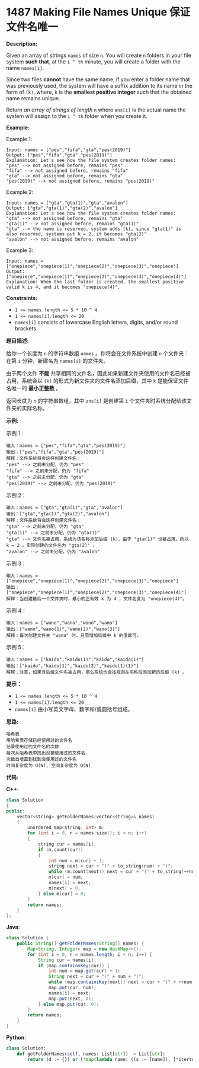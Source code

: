 # 1487 Making File Names Unique 保证文件名唯一

__Description:__

Given an array of strings `names` of size `n`. You will create `n` folders in your file system __such that__, at the `i ^ th` minute, you will create a folder with the name `names[i]`.

Since two files __cannot__ have the same name, if you enter a folder name that was previously used, the system will have a suffix addition to its name in the form of `(k)`, where, `k` is the __smallest positive integer__ such that the obtained name remains unique.

Return _an array of strings of length_ `n` where `ans[i]` is the actual name the system will assign to the `i ^ th` folder when you create it.

__Example:__

Example 1:

```text
Input: names = ["pes","fifa","gta","pes(2019)"]
Output: ["pes","fifa","gta","pes(2019)"]
Explanation: Let's see how the file system creates folder names:
"pes" --> not assigned before, remains "pes"
"fifa" --> not assigned before, remains "fifa"
"gta" --> not assigned before, remains "gta"
"pes(2019)" --> not assigned before, remains "pes(2019)"
```

Example 2:

```text
Input: names = ["gta","gta(1)","gta","avalon"]
Output: ["gta","gta(1)","gta(2)","avalon"]
Explanation: Let's see how the file system creates folder names:
"gta" --> not assigned before, remains "gta"
"gta(1)" --> not assigned before, remains "gta(1)"
"gta" --> the name is reserved, system adds (k), since "gta(1)" is also reserved, systems put k = 2. it becomes "gta(2)"
"avalon" --> not assigned before, remains "avalon"
```

Example 3:

```text
Input: names = ["onepiece","onepiece(1)","onepiece(2)","onepiece(3)","onepiece"]
Output: ["onepiece","onepiece(1)","onepiece(2)","onepiece(3)","onepiece(4)"]
Explanation: When the last folder is created, the smallest positive valid k is 4, and it becomes "onepiece(4)".
```

__Constraints:__

- `1 <= names.length <= 5 * 10 ^ 4`
- `1 <= names[i].length <= 20`
- `names[i]` consists of lowercase English letters, digits, and/or round brackets.

__题目描述:__

给你一个长度为 `n` 的字符串数组 `names` 。你将会在文件系统中创建 `n` 个文件夹：在第 `i` 分钟，新建名为 `names[i]` 的文件夹。

由于两个文件 __不能__ 共享相同的文件名，因此如果新建文件夹使用的文件名已经被占用，系统会以 `(k)` 的形式为新文件夹的文件名添加后缀，其中 `k` 是能保证文件名唯一的 __最小正整数__ 。

返回长度为 _`n`_ 的字符串数组，其中 `ans[i]` 是创建第 `i` 个文件夹时系统分配给该文件夹的实际名称。

__示例:__

示例 1：

```text
输入：names = ["pes","fifa","gta","pes(2019)"]
输出：["pes","fifa","gta","pes(2019)"]
解释：文件系统将会这样创建文件名：
"pes" --> 之前未分配，仍为 "pes"
"fifa" --> 之前未分配，仍为 "fifa"
"gta" --> 之前未分配，仍为 "gta"
"pes(2019)" --> 之前未分配，仍为 "pes(2019)"
```

示例 2：

```text
输入：names = ["gta","gta(1)","gta","avalon"]
输出：["gta","gta(1)","gta(2)","avalon"]
解释：文件系统将会这样创建文件名：
"gta" --> 之前未分配，仍为 "gta"
"gta(1)" --> 之前未分配，仍为 "gta(1)"
"gta" --> 文件名被占用，系统为该名称添加后缀 (k)，由于 "gta(1)" 也被占用，所以 k = 2 。实际创建的文件名为 "gta(2)" 。
"avalon" --> 之前未分配，仍为 "avalon"
```

示例 3：

```text
输入：names = ["onepiece","onepiece(1)","onepiece(2)","onepiece(3)","onepiece"]
输出：["onepiece","onepiece(1)","onepiece(2)","onepiece(3)","onepiece(4)"]
解释：当创建最后一个文件夹时，最小的正有效 k 为 4 ，文件名变为 "onepiece(4)"。
```

示例 4：

```text
输入：names = ["wano","wano","wano","wano"]
输出：["wano","wano(1)","wano(2)","wano(3)"]
解释：每次创建文件夹 "wano" 时，只需增加后缀中 k 的值即可。
```

示例 5：

```text
输入：names = ["kaido","kaido(1)","kaido","kaido(1)"]
输出：["kaido","kaido(1)","kaido(2)","kaido(1)(1)"]
解释：注意，如果含后缀文件名被占用，那么系统也会按规则在名称后添加新的后缀 (k) 。
```

__提示：__

- `1 <= names.length <= 5 * 10 ^ 4`
- `1 <= names[i].length <= 20`
- `names[i]` 由小写英文字母、数字和/或圆括号组成。

__思路:__

```text
哈希表
用哈希表存储已经使用过的文件名
记录使用过的文件名的次数
每次从哈希表中找出没被使用过的文件名
次数自增直到找到没使用过的文件名
时间复杂度为 O(N), 空间复杂度为 O(N)
```

__代码:__

__C++__:

```C++
class Solution 
{
public:
    vector<string> getFolderNames(vector<string>& names) 
    {
        unordered_map<string, int> m;
        for (int i = 0, n = names.size(); i < n; i++) 
        {
            string cur = names[i];
            if (m.count(cur)) 
            {
                int num = m[cur] + 1;
                string next = cur + "(" + to_string(num) + ")";
                while (m.count(next)) next = cur + "(" + to_string(++num) + ")";
                m[cur] = num;
                names[i] = next;
                m[next] = 0;
            } else m[cur] = 0;
        }
        return names;
    }
};
```

__Java__:

```Java
class Solution {
    public String[] getFolderNames(String[] names) {
        Map<String, Integer> map = new HashMap<>();
        for (int i = 0, n = names.length; i < n; i++) {
            String cur = names[i];
            if (map.containsKey(cur)) {
                int num = map.get(cur) + 1;
                String next = cur + "(" + num + ")";
                while (map.containsKey(next)) next = cur + "(" + ++num + ")";
                map.put(cur, num);
                names[i] = next;
                map.put(next, 0);
            } else map.put(cur, 0);
        }
        return names;
    }
}
```

__Python__:

```Python
class Solution:
    def getFolderNames(self, names: List[str]) -> List[str]:
        return (d := {}) or [*map(lambda name: ((s := [name]), [*itertools.takewhile(lambda s: s[0] in d and (s.__setitem__(0, f'{name}({d[name]})'), d.__setitem__(name, d[name] + 1)), itertools.repeat(s))], d.__setitem__(s[0], 1)) and s[0], names)]
```
